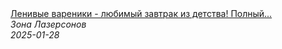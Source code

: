 <!--2025-01-28 09:00:20-->
<div class="yb">
  <a class="nodecor" href="/posts.html?eda/lenivye_vareniki_-_ljubimyj_zavtrak_iz_detstva_polnyj_recept_smotri_po_ssylke_vyshe_shorts">
    <img class="preview" data-videoid="J2Ocng32xTQ" src="https://i3.ytimg.com/vi/J2Ocng32xTQ/hqdefault.jpg" align="middle" alt="">
  </a>
  <div class="inlbl text">
    <a class="nodecor" href="/posts.html?eda/lenivye_vareniki_-_ljubimyj_zavtrak_iz_detstva_polnyj_recept_smotri_po_ssylke_vyshe_shorts">Ленивые вареники - любимый завтрак из детства! Полный...</a><br>
    <i class="smaller2">Зона Лазерсoнов</i><br>
    <i class="smaller3">2025-01-28</i>
  </div>
</div>
